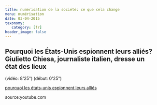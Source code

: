 ```yaml
---
title: numérisation de la société: ce que cela change
menu: numérisation
date: 03-04-2015
taxonomy:
   category: [fr]
header_image: false
---
```


## Pourquoi les États-Unis espionnent leurs alliés? Giulietto Chiesa, journaliste italien, dresse un état des lieux

(vidéo: 8'25") (début: 0'25")

[pourquoi les états-unis espionnent leurs alliés]

source:youtube.com

[pourquoi les états-unis espionnent leurs alliés]: http://www.dailymotion.com/video/x16j4o0_g-chiesa-pourquoi-les-usa-et-la-nsa-espionnent-leurs-allies_news "Giulietto Chiesa, journaliste italien, dresse un état des lieux"